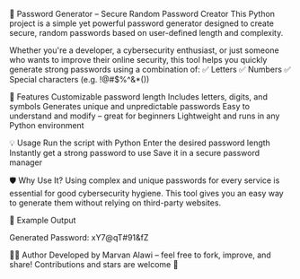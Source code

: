 🔐 Password Generator – Secure Random Password Creator
This Python project is a simple yet powerful password generator designed to create secure, random passwords based on user-defined length and complexity.

Whether you're a developer, a cybersecurity enthusiast, or just someone who wants to improve their online security, this tool helps you quickly generate strong passwords using a combination of:
✅ Letters
✅ Numbers
✅ Special characters (e.g. !@#$%^&*())

🚀 Features
Customizable password length
Includes letters, digits, and symbols
Generates unique and unpredictable passwords
Easy to understand and modify – great for beginners
Lightweight and runs in any Python environment

💡 Usage
Run the script with Python
Enter the desired password length
Instantly get a strong password to use
Save it in a secure password manager

🛡️ Why Use It?
Using complex and unique passwords for every service is essential for good cybersecurity hygiene. This tool gives you an easy way to generate them without relying on third-party websites.

📂 Example Output

Generated Password: xY7@qT#91&fZ 

👨‍💻 Author
Developed by Marvan Alawi – feel free to fork, improve, and share!
Contributions and stars are welcome 🌟
